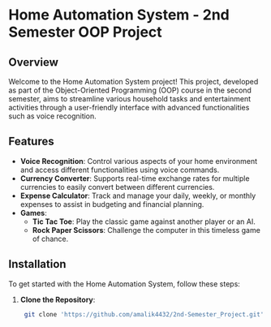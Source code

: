 # Home Automation System - 2nd Semester OOP Project

## Overview

Welcome to the Home Automation System project! This project, developed as part of the Object-Oriented Programming (OOP) course in the second semester, aims to streamline various household tasks and entertainment activities through a user-friendly interface with advanced functionalities such as voice recognition.

## Features

- **Voice Recognition**: Control various aspects of your home environment and access different functionalities using voice commands.
- **Currency Converter**: Supports real-time exchange rates for multiple currencies to easily convert between different currencies.
- **Expense Calculator**: Track and manage your daily, weekly, or monthly expenses to assist in budgeting and financial planning.
- **Games**:
  - **Tic Tac Toe**: Play the classic game against another player or an AI.
  - **Rock Paper Scissors**: Challenge the computer in this timeless game of chance.

## Installation

To get started with the Home Automation System, follow these steps:

1. **Clone the Repository**:
   ```bash
    git clone 'https://github.com/amalik4432/2nd-Semester_Project.git'
   ```
